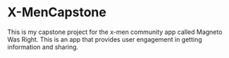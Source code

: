 # X-MenCapstone
This is my capstone project for the x-men community app called Magneto Was Right. This is an app that provides user engagement in getting information and sharing. 
